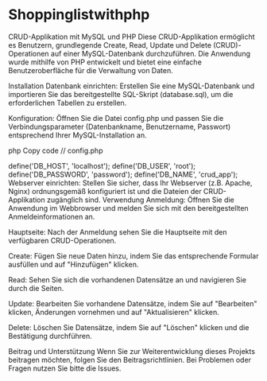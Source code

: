 # Shoppinglistwithphp
CRUD-Applikation mit MySQL und PHP
Diese CRUD-Applikation ermöglicht es Benutzern, grundlegende Create, Read, Update und Delete (CRUD)-Operationen auf einer MySQL-Datenbank durchzuführen. Die Anwendung wurde mithilfe von PHP entwickelt und bietet eine einfache Benutzeroberfläche für die Verwaltung von Daten.

Installation
Datenbank einrichten: Erstellen Sie eine MySQL-Datenbank und importieren Sie das bereitgestellte SQL-Skript (database.sql), um die erforderlichen Tabellen zu erstellen.

Konfiguration: Öffnen Sie die Datei config.php und passen Sie die Verbindungsparameter (Datenbankname, Benutzername, Passwort) entsprechend Ihrer MySQL-Installation an.

php
Copy code
// config.php

define('DB_HOST', 'localhost');
define('DB_USER', 'root');
define('DB_PASSWORD', 'password');
define('DB_NAME', 'crud_app');
Webserver einrichten: Stellen Sie sicher, dass Ihr Webserver (z.B. Apache, Nginx) ordnungsgemäß konfiguriert ist und die Dateien der CRUD-Applikation zugänglich sind.
Verwendung
Anmeldung: Öffnen Sie die Anwendung im Webbrowser und melden Sie sich mit den bereitgestellten Anmeldeinformationen an.

Hauptseite: Nach der Anmeldung sehen Sie die Hauptseite mit den verfügbaren CRUD-Operationen.

Create: Fügen Sie neue Daten hinzu, indem Sie das entsprechende Formular ausfüllen und auf "Hinzufügen" klicken.

Read: Sehen Sie sich die vorhandenen Datensätze an und navigieren Sie durch die Seiten.

Update: Bearbeiten Sie vorhandene Datensätze, indem Sie auf "Bearbeiten" klicken, Änderungen vornehmen und auf "Aktualisieren" klicken.

Delete: Löschen Sie Datensätze, indem Sie auf "Löschen" klicken und die Bestätigung durchführen.

Beitrag und Unterstützung
Wenn Sie zur Weiterentwicklung dieses Projekts beitragen möchten, folgen Sie den Beitragsrichtlinien. Bei Problemen oder Fragen nutzen Sie bitte die Issues.

